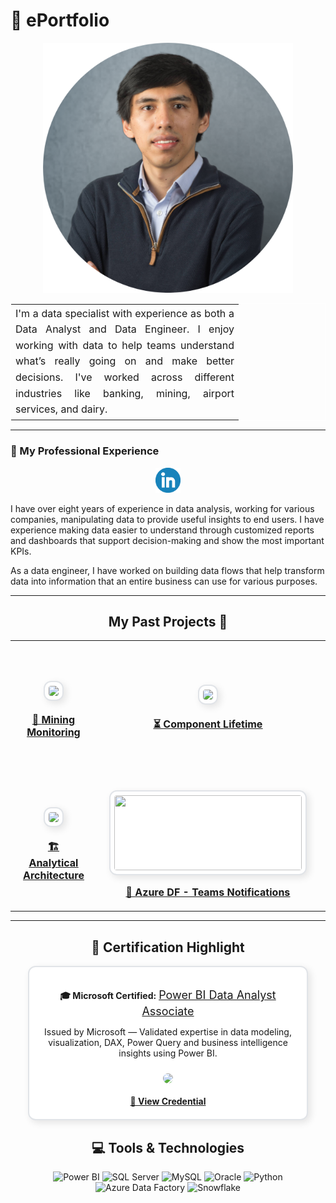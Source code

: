
# 🚀 ePortfolio

<p align="center">
  <img src="images/profile-pic.png" height="400">
</p>

<table align="center" style="border: 1px solid white;">
  <tr>
    <td width="350" style="border: none;">
      <p align="justify" style="font-size: 16px; line-height: 1.6; margin: 0;">
        I'm a data specialist with experience as both a Data Analyst and Data Engineer. I enjoy working with data to help teams understand what’s really going on and make better decisions. I've worked across different industries like banking, mining, airport services, and dairy.
      </p>
    </td>
  </tr>
</table>






---

### 💼 My Professional Experience

<p align="center">
  <a href="https://www.linkedin.com/in/max-sergio-causso-fretel-96594574/">
    <img src="images/Linkedin.png" alt="LinkedIn" height="40">
  </a>
</p>

<p>
I have over eight years of experience in data analysis, working for various companies, manipulating data to provide useful insights to end users. I have experience making data easier to understand through customized reports and dashboards that support decision-making and show the most important KPIs.

As a data engineer, I have worked on building data flows that help transform data into information that an entire business can use for various purposes.
</p>

---

<h2 align="center"> My Past Projects 🧠</h2>

<table align="center">
  <tr>
    <td align="center" style="padding: 20px;">
      <a href="https://github.com/mscausso/Mining-Equipment-Condition-Monitoring/blob/main/README.md" target="_blank">
        <img src="https://github.com/user-attachments/assets/c6445da5-2058-479d-a16b-e4aebb00a27b"
             width="300"
             style="border-radius: 12px; border: 2px solid #e1e4e8; background: white; padding: 6px; box-shadow: 4px 4px 12px rgba(0,0,0,0.1);">
        <br><br>
        <b style="font-size: 16px;">🚜 <u>Mining Monitoring</u></b>
      </a>
    </td>
    <td align="center" style="padding: 20px;">
      <a href="https://github.com/mscausso/ComponentLifetime/blob/main/README.md" target="_blank">
        <img src="https://github.com/user-attachments/assets/bf016cde-22e7-4b43-ad6d-c80331e20596"
             width="300"
             style="border-radius: 12px; border: 2px solid #e1e4e8; background: white; padding: 6px; box-shadow: 4px 4px 12px rgba(0,0,0,0.1);">
        <br><br>
        <b style="font-size: 16px;">⏳ <u>Component Lifetime</u></b>
      </a>
    </td>
    <td align="center" style="padding: 20px;">
      <a href="https://github.com/mscausso/Database--Server-Available-Space-Monitoring/blob/main/README.md" target="_blank">
        <img src="https://github.com/user-attachments/assets/426f5585-5f6e-48a1-b423-bc019b8c2ebd"
             width="300"
             style="border-radius: 12px; border: 2px solid #e1e4e8; background: white; padding: 6px; box-shadow: 4px 4px 12px rgba(0,0,0,0.1);">
        <br><br>
        <b style="font-size: 16px;">📊 <u>Database Server Available Space Monitoring</u></b>
      </a>
    </td>
  </tr>

  <tr>
    <td align="center" style="padding: 20px;">
      <a href="https://github.com/mscausso/Enhancement-of-an-Analytical-Architecture/blob/main/README.md" target="_blank">
        <img src="https://github.com/user-attachments/assets/8f456c9b-72f8-49e9-a1ec-ceaeb4f2ab42"
             width="300"
             style="border-radius: 12px; border: 2px solid #e1e4e8; background: white; padding: 6px; box-shadow: 4px 4px 12px rgba(0,0,0,0.1);">
        <br><br>
        <b style="font-size: 16px;">🏗  <u>Analytical Architecture</u></b>
      </a>
    </td>
    <td align="center" style="padding: 20px;">
      <a href="https://github.com/mscausso/Notifications-via-Teams-when-a-pipeline-fails/blob/main/README.md" target="_blank">
        <img src="https://github.com/user-attachments/assets/9e2bcbba-0786-4736-88a5-2cc56ae5cc87"
             width="300" height="120"
             style="border-radius: 12px; border: 2px solid #e1e4e8; background: white; padding: 6px; box-shadow: 4px 4px 12px rgba(0,0,0,0.1);">
        <br><br>
        <b style="font-size: 16px;">📩 <u>Azure DF - Teams Notifications</u></b>
      </a>
    </td>
    <td align="center" style="padding: 20px;">
      <a href="https://github.com/mscausso/ExcelFileSPtoBD/blob/main/README.md" target="_blank">
        <img src="https://github.com/user-attachments/assets/43f56763-60a8-49fd-a62b-d4cbc81e967a"
             width="300"
             style="border-radius: 12px; border: 2px solid #e1e4e8; background: white; padding: 6px; box-shadow: 4px 4px 12px rgba(0,0,0,0.1);">
        <br><br>
        <b style="font-size: 16px;">📂 <u>Excel to DB w/ ADF</u></b>
      </a>
    </td>
  </tr>
  
</table>

---

<h2 align="center">📜 Certification Highlight</h2>

<div align="center" style="border: 2px solid #e1e4e8; border-radius: 12px; padding: 20px; width: 80%; margin: auto; box-shadow: 4px 4px 12px rgba(0,0,0,0.1); background-color: #ffffff;">
  <p><b>🎓 Microsoft Certified:</b> <span style="font-size: 18px;"><u>Power BI Data Analyst Associate</u></span></p>
  <p>
    Issued by Microsoft — Validated expertise in data modeling, visualization, DAX, Power Query and business intelligence insights using Power BI.
  </p>
  <a href="https://learn.microsoft.com/en-us/users/MaxSergioCaussoFretel-2142/credentials/B79AD993A6D1CA35" target="_blank">
    <img src="https://github.com/user-attachments/assets/86b3ce86-8b14-477b-a1d1-23be62cc7d93" height="200" style="border-radius: 10px; margin-top: 10px;">
  </a>
  <br><br>
  <a href="https://learn.microsoft.com/en-us/users/MaxSergioCaussoFretel-2142/credentials/B79AD993A6D1CA35" target="_blank">
    <b>🔗 View Credential</b>
  </a>
</div>

<h2 align="center">💻 Tools & Technologies</h2>

<p align="center">
  <!-- Power BI -->
  <img src="https://img.shields.io/badge/Power%20BI-F2C811?style=for-the-badge&logo=powerbi&logoColor=black" alt="Power BI" />

  <!-- SQL Server -->
  <img src="https://img.shields.io/badge/SQL%20Server-CC2927?style=for-the-badge&logo=microsoftsqlserver&logoColor=white" alt="SQL Server" />

  <!-- MySQL -->
  <img src="https://img.shields.io/badge/MySQL-4479A1?style=for-the-badge&logo=mysql&logoColor=white" alt="MySQL" />

  <!-- Oracle -->
  <img src="https://img.shields.io/badge/Oracle-F80000?style=for-the-badge&logo=oracle&logoColor=white" alt="Oracle" />

  <!-- Python -->
  <img src="https://img.shields.io/badge/Python-3776AB?style=for-the-badge&logo=python&logoColor=white" alt="Python" />

  <!-- Azure Data Factory -->
  <img src="https://img.shields.io/badge/Azure%20DF-007FFF?style=for-the-badge&logo=microsoftazure&logoColor=white" alt="Azure Data Factory" />

  <!-- Snowflake -->
  <img src="https://img.shields.io/badge/Snowflake-29B5E8?style=for-the-badge&logo=snowflake&logoColor=white" alt="Snowflake" />
</p>


